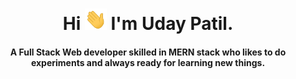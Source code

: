<h1 align="center">
  Hi
  <img
    src="https://raw.githubusercontent.com/ABSphreak/ABSphreak/master/gifs/Hi.gif"
    width="35"
  />
  I'm Uday Patil.
</h1>
<h4 align="center">
  A Full Stack Web developer skilled in MERN stack who likes to
  do experiments and always ready for learning new things.
</h4>
